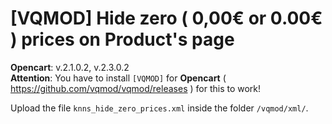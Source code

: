 # [VQMOD] Hide zero ( 0,00€ or 0.00€ ) prices on Product's page

**Opencart**: v.2.1.0.2, v.2.3.0.2  
**Attention**: You have to install `[VQMOD]` for **Opencart** ( https://github.com/vqmod/vqmod/releases ) for this to work!

Upload the file `knns_hide_zero_prices.xml` inside the folder `/vqmod/xml/`.
